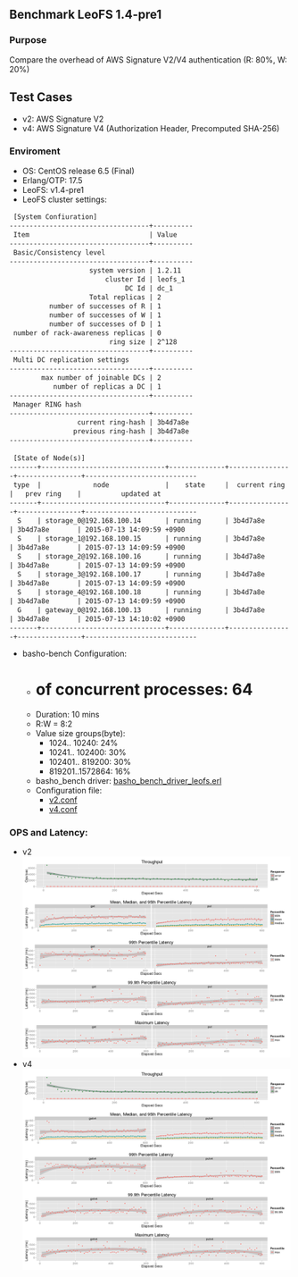 ## Benchmark LeoFS 1.4-pre1

### Purpose
Compare the overhead of AWS Signature V2/V4 authentication (R: 80%, W: 20%)

## Test Cases
* v2: AWS Signature V2
* v4: AWS Signature V4 (Authorization Header, Precomputed SHA-256)

### Enviroment
* OS: CentOS release 6.5 (Final)
* Erlang/OTP: 17.5
* LeoFS: v1.4-pre1
* LeoFS cluster settings:
```
 [System Confiuration]
-----------------------------------+----------
 Item                              | Value    
-----------------------------------+----------
 Basic/Consistency level
-----------------------------------+----------
                    system version | 1.2.11
                        cluster Id | leofs_1
                             DC Id | dc_1
                    Total replicas | 2
          number of successes of R | 1
          number of successes of W | 1
          number of successes of D | 1
 number of rack-awareness replicas | 0
                         ring size | 2^128
-----------------------------------+----------
 Multi DC replication settings
-----------------------------------+----------
        max number of joinable DCs | 2
           number of replicas a DC | 1
-----------------------------------+----------
 Manager RING hash
-----------------------------------+----------
                 current ring-hash | 3b4d7a8e
                previous ring-hash | 3b4d7a8e
-----------------------------------+----------

 [State of Node(s)]
-------+-------------------------------+--------------+----------------+----------------+----------------------------
 type  |             node              |    state     |  current ring  |   prev ring    |          updated at         
-------+-------------------------------+--------------+----------------+----------------+----------------------------
  S    | storage_0@192.168.100.14      | running      | 3b4d7a8e       | 3b4d7a8e       | 2015-07-13 14:09:59 +0900
  S    | storage_1@192.168.100.15      | running      | 3b4d7a8e       | 3b4d7a8e       | 2015-07-13 14:09:59 +0900
  S    | storage_2@192.168.100.16      | running      | 3b4d7a8e       | 3b4d7a8e       | 2015-07-13 14:09:59 +0900
  S    | storage_3@192.168.100.17      | running      | 3b4d7a8e       | 3b4d7a8e       | 2015-07-13 14:09:59 +0900
  S    | storage_4@192.168.100.18      | running      | 3b4d7a8e       | 3b4d7a8e       | 2015-07-13 14:09:59 +0900
  G    | gateway_0@192.168.100.13      | running      | 3b4d7a8e       | 3b4d7a8e       | 2015-07-13 14:10:02 +0900
-------+-------------------------------+--------------+----------------+----------------+----------------------------
```

* basho-bench Configuration:
    * # of concurrent processes: 64
    * Duration: 10 mins
    * R:W = 8:2
    * Value size groups(byte):
        * 1024.. 10240: 24%
        * 10241.. 102400: 30%
        * 102401.. 819200: 30%
        * 819201..1572864: 16%
    * basho_bench driver: [basho_bench_driver_leofs.erl](https://github.com/windkit/leofs/blob/add147a7038d077c05e2c91a679c682a0b67c764/test/src/basho_bench_driver_leofs.erl)
    * Configuration file:
      * [v2.conf](v2/leofs_default_r8w2.config)
      * [v4.conf](v4/leofs_default_r8w2_v4.config)

### OPS and Latency:
* v2
![v2](v2/summary.png)
* v4
![v4](v4/summary.png)
